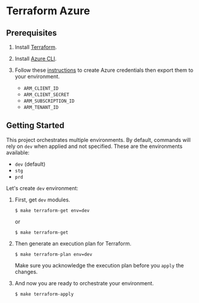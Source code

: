 # Terraform Azure

## Prerequisites

 1. Install [Terraform](https://www.terraform.io/intro/getting-started/install.html).

 1. Install [Azure CLI](https://docs.microsoft.com/cs-cz/cli/azure/install-azure-cli).

 1. Follow these [instructions](https://www.terraform.io/docs/providers/azurerm/index.html#to-create-using-azure-cli-) to create Azure credentials then export them to your environment.

    - `ARM_CLIENT_ID`
    - `ARM_CLIENT_SECRET`
    - `ARM_SUBSCRIPTION_ID`
    - `ARM_TENANT_ID`

## Getting Started

 This project orchestrates multiple environments.  By default, commands will rely on `dev` when applied and not specified. These are the environments available:

- `dev` (default)
- `stg`
- `prd`

Let's create `dev` environment:

 1. First, get `dev` modules.

    ```console
    $ make terraform-get env=dev
    ```

    or

    ```console
    $ make terraform-get
    ```

 1. Then generate an execution plan for Terraform.

    ```console
    $ make terraform-plan env=dev
    ```

    Make sure you acknowledge the execution plan before you `apply` the changes.

 1. And now you are ready to orchestrate your environment.

    ```console
    $ make terraform-apply
    ```
